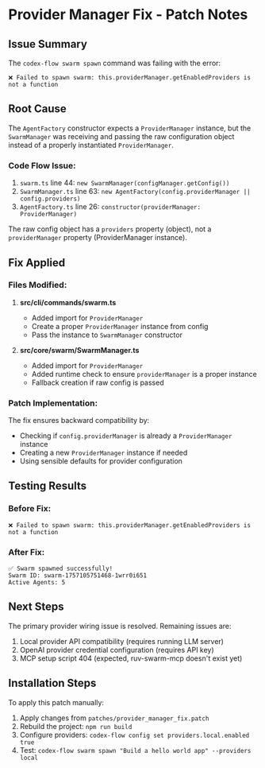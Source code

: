 # Provider Manager Fix - Patch Notes

## Issue Summary
The `codex-flow swarm spawn` command was failing with the error:
```
❌ Failed to spawn swarm: this.providerManager.getEnabledProviders is not a function
```

## Root Cause
The `AgentFactory` constructor expects a `ProviderManager` instance, but the `SwarmManager` was receiving and passing the raw configuration object instead of a properly instantiated `ProviderManager`.

### Code Flow Issue:
1. `swarm.ts` line 44: `new SwarmManager(configManager.getConfig())`
2. `SwarmManager.ts` line 63: `new AgentFactory(config.providerManager || config.providers)`
3. `AgentFactory.ts` line 26: `constructor(providerManager: ProviderManager)`

The raw config object has a `providers` property (object), not a `providerManager` property (ProviderManager instance).

## Fix Applied

### Files Modified:
1. **src/cli/commands/swarm.ts**
   - Added import for `ProviderManager`
   - Create a proper `ProviderManager` instance from config
   - Pass the instance to `SwarmManager` constructor

2. **src/core/swarm/SwarmManager.ts**
   - Added import for `ProviderManager`
   - Added runtime check to ensure `providerManager` is a proper instance
   - Fallback creation if raw config is passed

### Patch Implementation:
The fix ensures backward compatibility by:
- Checking if `config.providerManager` is already a `ProviderManager` instance
- Creating a new `ProviderManager` instance if needed
- Using sensible defaults for provider configuration

## Testing Results

### Before Fix:
```
❌ Failed to spawn swarm: this.providerManager.getEnabledProviders is not a function
```

### After Fix:
```
✅ Swarm spawned successfully!
Swarm ID: swarm-1757105751468-1wrr0i651
Active Agents: 5
```

## Next Steps
The primary provider wiring issue is resolved. Remaining issues are:
1. Local provider API compatibility (requires running LLM server)
2. OpenAI provider credential configuration (requires API key)
3. MCP setup script 404 (expected, ruv-swarm-mcp doesn't exist yet)

## Installation Steps
To apply this patch manually:
1. Apply changes from `patches/provider_manager_fix.patch`
2. Rebuild the project: `npm run build`
3. Configure providers: `codex-flow config set providers.local.enabled true`
4. Test: `codex-flow swarm spawn "Build a hello world app" --providers local`